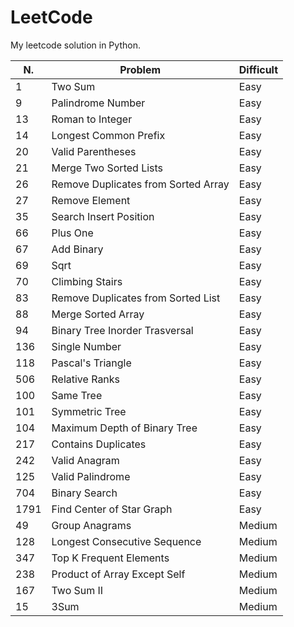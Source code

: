 # LeetCode
My leetcode solution in Python.

|N.|Problem|Difficult|
|---|---|---|
|1|Two Sum|Easy|
|9|Palindrome Number|Easy|
|13|Roman to Integer|Easy|
|14|Longest Common Prefix|Easy|
|20|Valid Parentheses|Easy|
|21|Merge Two Sorted Lists|Easy|
|26|Remove Duplicates from Sorted Array|Easy|
|27|Remove Element|Easy|
|35|Search Insert Position|Easy|
|66|Plus One|Easy|
|67|Add Binary|Easy|
|69|Sqrt|Easy|
|70|Climbing Stairs|Easy|
|83|Remove Duplicates from Sorted List|Easy|
|88|Merge Sorted Array|Easy|
|94|Binary Tree Inorder Trasversal|Easy|
|136|Single Number|Easy|
|118|Pascal's Triangle|Easy|
|506|Relative Ranks|Easy|
|100|Same Tree|Easy|
|101|Symmetric Tree|Easy|
|104|Maximum Depth of Binary Tree|Easy|
|217|Contains Duplicates|Easy|
|242|Valid Anagram|Easy|
|125|Valid Palindrome|Easy|
|704|Binary Search|Easy|
|1791|Find Center of Star Graph|Easy|
|49|Group Anagrams|Medium|
|128|Longest Consecutive Sequence|Medium|
|347|Top K Frequent Elements|Medium|
|238|Product of Array Except Self|Medium|
|167|Two Sum II|Medium|
|15|3Sum|Medium|